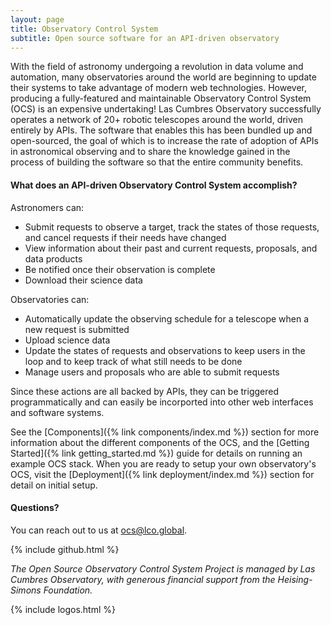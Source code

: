 ```yaml
---
layout: page
title: Observatory Control System
subtitle: Open source software for an API-driven observatory
---
```


With the field of astronomy undergoing a revolution in data volume and automation, many observatories
around the world are beginning to update their systems to take advantage of modern web technologies.
However, producing a fully-featured and maintainable Observatory Control System (OCS) is an expensive undertaking! Las
Cumbres Observatory successfully operates a network of 20+ robotic telescopes around the world, driven entirely
by APIs. The software that enables this has been bundled up and open-sourced, the goal of which is to increase
the rate of adoption of APIs in astronomical observing and to share the knowledge gained in the process of building
the software so that the entire community benefits.

#### What does an API-driven Observatory Control System accomplish?

Astronomers can:

* Submit requests to observe a target, track the states of those requests, and cancel
requests if their needs have changed
* View information about their past and current requests, proposals, and data products
* Be notified once their observation is complete
* Download their science data

Observatories can:

* Automatically update the observing schedule for a telescope when a new request is submitted
* Upload science data
* Update the states of requests and observations to keep users in the loop and to keep track of what still needs to be done
* Manage users and proposals who are able to submit requests

Since these actions are all backed by APIs, they can be triggered programmatically and can easily be incorported into other web interfaces and software systems.

See the [Components]({% link components/index.md %}) section for more information about the different components of the OCS, and the [Getting Started]({% link getting_started.md %}) guide for details on running an example OCS stack. When you are ready to setup your own observatory's OCS, visit the [Deployment]({% link deployment/index.md %}) section for detail on initial setup.

#### Questions?

You can reach out to us at [ocs@lco.global](mailto:ocs@lco.global).

{% include github.html %}

_The Open Source Observatory Control System Project is managed by Las Cumbres Observatory, with generous financial support from the Heising-Simons Foundation._

{% include logos.html %}
